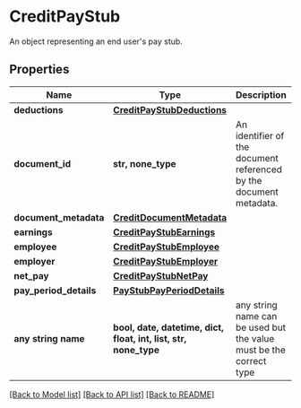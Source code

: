 # CreditPayStub

An object representing an end user's pay stub.

## Properties
Name | Type | Description | Notes
------------ | ------------- | ------------- | -------------
**deductions** | [**CreditPayStubDeductions**](CreditPayStubDeductions.md) |  | 
**document_id** | **str, none_type** | An identifier of the document referenced by the document metadata. | 
**document_metadata** | [**CreditDocumentMetadata**](CreditDocumentMetadata.md) |  | 
**earnings** | [**CreditPayStubEarnings**](CreditPayStubEarnings.md) |  | 
**employee** | [**CreditPayStubEmployee**](CreditPayStubEmployee.md) |  | 
**employer** | [**CreditPayStubEmployer**](CreditPayStubEmployer.md) |  | 
**net_pay** | [**CreditPayStubNetPay**](CreditPayStubNetPay.md) |  | 
**pay_period_details** | [**PayStubPayPeriodDetails**](PayStubPayPeriodDetails.md) |  | 
**any string name** | **bool, date, datetime, dict, float, int, list, str, none_type** | any string name can be used but the value must be the correct type | [optional]

[[Back to Model list]](../README.md#documentation-for-models) [[Back to API list]](../README.md#documentation-for-api-endpoints) [[Back to README]](../README.md)


